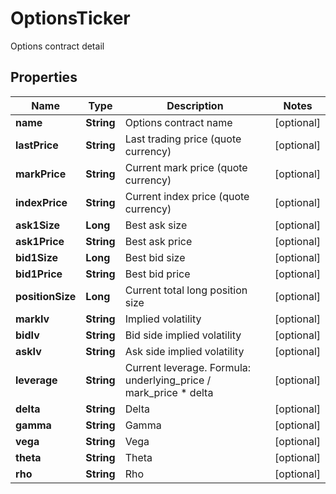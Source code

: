 
# OptionsTicker

Options contract detail

## Properties

Name | Type | Description | Notes
------------ | ------------- | ------------- | -------------
**name** | **String** | Options contract name |  [optional]
**lastPrice** | **String** | Last trading price (quote currency) |  [optional]
**markPrice** | **String** | Current mark price (quote currency) |  [optional]
**indexPrice** | **String** | Current index price (quote currency) |  [optional]
**ask1Size** | **Long** | Best ask size |  [optional]
**ask1Price** | **String** | Best ask price |  [optional]
**bid1Size** | **Long** | Best bid size |  [optional]
**bid1Price** | **String** | Best bid price |  [optional]
**positionSize** | **Long** | Current total long position size |  [optional]
**markIv** | **String** | Implied volatility |  [optional]
**bidIv** | **String** | Bid side implied volatility |  [optional]
**askIv** | **String** | Ask side implied volatility |  [optional]
**leverage** | **String** | Current leverage. Formula: underlying_price / mark_price * delta |  [optional]
**delta** | **String** | Delta |  [optional]
**gamma** | **String** | Gamma |  [optional]
**vega** | **String** | Vega |  [optional]
**theta** | **String** | Theta |  [optional]
**rho** | **String** | Rho |  [optional]

